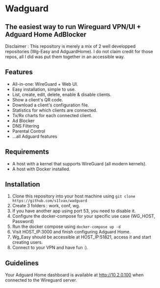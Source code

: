# Wadguard
## The easiest way to run Wireguard VPN/UI + Adguard Home AdBlocker

Disclaimer : This repository is merely a mix of 2 well developped repositories (Wg-Easy and AdguardHome). I do not claim credit for those repos, all I did was put them together in an accessible way.

## Features

* All-in-one: WireGuard + Web UI.
* Easy installation, simple to use.
* List, create, edit, delete, enable & disable clients.
* Show a client's QR code.
* Download a client's configuration file.
* Statistics for which clients are connected.
* Tx/Rx charts for each connected client.
* Ad Blocker
* DNS Filtering
* Parental Control
* ...all Adguard features

## Requirements

* A host with a kernel that supports WireGuard (all modern kernels).
* A host with Docker installed.

## Installation

1. Clone this repository into your host machine using ```git clone https://github.com/s1lvax/wadguard```
2. Create 3 folders : work, conf, wg.
3. If you have another app using port 53, you need to disable it.
4. Configure the docker-compose for your specific use case (WG_HOST, Password)
5. Run the docker compose using ```docker-compose up -d```
6. Visit HOST_IP:3000 and finish configuring Adguard Home.
7. Wg_Easy should be accessible at HOST_IP:51821, access it and start creating users.
8. Connect to your VPN and have fun :).

## Guidelines

Your Adguard Home dashboard is available at http://10.2.0.100 when connected to the Wireguard server.

